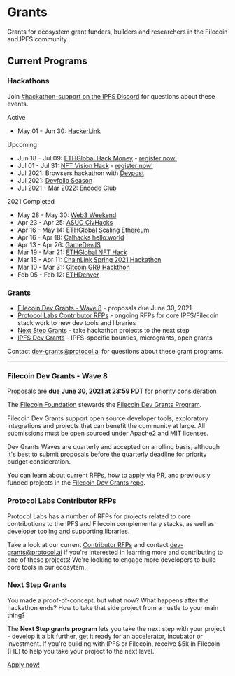 # Grants

Grants for ecosystem grant funders, builders and researchers in the Filecoin and IPFS community.

## Current Programs

### Hackathons

Join [#hackathon-support on the IPFS Discord](https://discord.gg/vZTcrFePpt) for questions about these events.

Active

- May 01 - Jun 30: [HackerLink](https://hackerlink.io/en)

Upcoming

- Jun 18 - Jul 09: [ETHGlobal Hack Money](https://defi.ethglobal.co/) - [register now!](https://hack.ethglobal.co/hackmoney2021/apply)
- Jul 01 - Jul 31: [NFT Vision Hack](https://www.nftvisionhack.com/) - [register now!](https://www.nftvisionhack.com/registration)
- Jul 2021: Browsers hackathon with [Devpost](https://devpost.com/)
- Jul 2021: [Devfolio Season](https://devfolio.co/) 
- Jul 2021 - Mar 2022: [Encode Club](https://www.encode.club/)


2021 Completed
- May 28 - May 30: [Web3 Weekend](https://web3.ethglobal.co/)
- Apr 23 - Apr 25: [ASUC CivHacks](https://civhacks.com)
- Apr 16 - May 14: [ETHGlobal Scaling Ethereum](https://scaling.ethglobal.co/)
- Apr 16 - Apr 18: [Calhacks hello:world](https://calhacks.io/)
- Apr 13 - Apr 26: [GameDevJS](https://gamedevjs.com/jam/2021/)
- Mar 19 - Mar 21: [ETHGlobal NFT Hack](https://nfthack.ethglobal.co/)
- Mar 15 - Apr 11: [ChainLink Spring 2021 Hackathon](https://chain.link/hackathon)
- Mar 10 - Mar 31: [Gitcoin GR9 Hackthon](https://gitcoin.co/hackathon/gr9/onboard)
- Feb 05 - Feb 12: [ETHDenver](https://www.ethdenver.com/)

### Grants
- [Filecoin Dev Grants - Wave 8](https://github.com/protocol/grants#filecoin-dev-grants---wave-8) - proposals due June 30, 2021
- [Protocol Labs Contributor RFPs](https://github.com/protocol/grants/blob/main/grant-rfps/contributor-grants.md) - ongoing RFPs for core IPFS/Filecoin stack work to new dev tools and libraries
- [Next Step Grants](https://github.com/protocol/grants#next-step-grants) - take hackathon projects to the next step
- [IPFS Dev Grants](https://github.com/ipfs/devgrants) - IPFS-specific bounties, microgrants, open grants

Contact dev-grants@protocol.ai for questions about these grant programs.

--------


### Filecoin Dev Grants - Wave 8

Proposals are **due June 30, 2021 at 23:59 PDT** for priority consideration

The [Filecoin Foundation](https://fil.org/) stewards the [Filecoin Dev Grants Program](https://github.com/filecoin-project/devgrants).

Filecoin Dev Grants support open source developer tools, exploratory integrations and projects that can benefit the community at large. All submissions must be open sourced under Apache2 and MIT licenses.

Dev Grants Waves are quarterly and accepted on a rolling basis, although it's best to submit proposals before the quarterly deadline for priority budget consideration.

You can learn about current RFPs, how to apply via PR, and previously funded projects in the [Filecoin Dev Grants repo](https://github.com/filecoin-project/devgrants).

### Protocol Labs Contributor RFPs

Protocol Labs has a number of RFPs for projects related to core contributions to the IPFS and Filecoin complementary stacks, as well as developer tooling and supporting libraries.

Take a look at our current [Contributor RFPs](https://github.com/protocol/grants/blob/main/grant-rfps/contributor-grants.md) and contact dev-grants@protocol.ai if you're interested in learning more and contributing to one of these projects! We're looking to engage more developers to build core tools in our ecosytem.

### Next Step Grants

You made a proof-of-concept, but what now? What happens after the hackathon ends? How to take that side project from a hustle to your main thing?

The **Next Step grants program** lets you take the next step with your project - develop it a bit further, get it ready for an accelerator, incubator or investment. If you're building with IPFS or Filecoin, receive $5k in Filecoin (FIL) to help you take your project to the next level.

[Apply now!](https://github.com/ipfs/devgrants)

